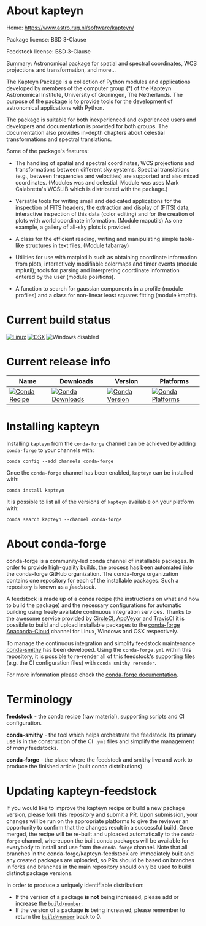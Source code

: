 About kapteyn
=============

Home: https://www.astro.rug.nl/software/kapteyn/

Package license: BSD 3-Clause

Feedstock license: BSD 3-Clause

Summary: Astronomical package for spatial and spectral coordinates, WCS projections and transformation, and more...

The Kapteyn Package is a collection of Python modules and applications
developed by members of the computer group (*) of the Kapteyn
Astronomical Institute, University of Groningen, The Netherlands.  The
purpose of the package is to provide tools for the development of
astronomical applications with Python.

The package is suitable for both inexperienced and experienced users and
developers and documentation is provided for both groups.  The
documentation also provides in-depth chapters about celestial
transformations and spectral translations.

Some of the package's features:

   * The handling of spatial and spectral coordinates, WCS projections
     and transformations between different sky systems.  Spectral
     translations (e.g., between frequencies and velocities) are supported
     and also mixed coordinates.  (Modules wcs and celestial. Module wcs
     uses Mark Calabretta's WCSLIB which is distributed with the package.)

   * Versatile tools for writing small and dedicated applications for
     the inspection of FITS headers, the extraction and display of (FITS)
     data, interactive inspection of this data (color editing) and for the
     creation of plots with world coordinate information.  (Module maputils)
     As one example, a gallery of all-sky plots is provided.

   * A class for the efficient reading, writing and manipulating simple
     table-like structures in text files.  (Module tabarray)

   * Utilities for use with matplotlib such as obtaining coordinate
     information from plots, interactively modifiable colormaps and timer
     events (module mplutil); tools for parsing and interpreting coordinate
     information entered by the user (module positions).

   * A function to search for gaussian components in a profile
     (module profiles) and a class for non-linear least squares fitting
     (module kmpfit).


Current build status
====================

[![Linux](https://img.shields.io/circleci/project/github/conda-forge/kapteyn-feedstock/master.svg?label=Linux)](https://circleci.com/gh/conda-forge/kapteyn-feedstock)
[![OSX](https://img.shields.io/travis/conda-forge/kapteyn-feedstock/master.svg?label=macOS)](https://travis-ci.org/conda-forge/kapteyn-feedstock)
![Windows disabled](https://img.shields.io/badge/Windows-disabled-lightgrey.svg)

Current release info
====================

| Name | Downloads | Version | Platforms |
| --- | --- | --- | --- |
| [![Conda Recipe](https://img.shields.io/badge/recipe-kapteyn-green.svg)](https://anaconda.org/conda-forge/kapteyn) | [![Conda Downloads](https://img.shields.io/conda/dn/conda-forge/kapteyn.svg)](https://anaconda.org/conda-forge/kapteyn) | [![Conda Version](https://img.shields.io/conda/vn/conda-forge/kapteyn.svg)](https://anaconda.org/conda-forge/kapteyn) | [![Conda Platforms](https://img.shields.io/conda/pn/conda-forge/kapteyn.svg)](https://anaconda.org/conda-forge/kapteyn) |

Installing kapteyn
==================

Installing `kapteyn` from the `conda-forge` channel can be achieved by adding `conda-forge` to your channels with:

```
conda config --add channels conda-forge
```

Once the `conda-forge` channel has been enabled, `kapteyn` can be installed with:

```
conda install kapteyn
```

It is possible to list all of the versions of `kapteyn` available on your platform with:

```
conda search kapteyn --channel conda-forge
```


About conda-forge
=================

conda-forge is a community-led conda channel of installable packages.
In order to provide high-quality builds, the process has been automated into the
conda-forge GitHub organization. The conda-forge organization contains one repository
for each of the installable packages. Such a repository is known as a *feedstock*.

A feedstock is made up of a conda recipe (the instructions on what and how to build
the package) and the necessary configurations for automatic building using freely
available continuous integration services. Thanks to the awesome service provided by
[CircleCI](https://circleci.com/), [AppVeyor](https://www.appveyor.com/)
and [TravisCI](https://travis-ci.org/) it is possible to build and upload installable
packages to the [conda-forge](https://anaconda.org/conda-forge)
[Anaconda-Cloud](https://anaconda.org/) channel for Linux, Windows and OSX respectively.

To manage the continuous integration and simplify feedstock maintenance
[conda-smithy](https://github.com/conda-forge/conda-smithy) has been developed.
Using the ``conda-forge.yml`` within this repository, it is possible to re-render all of
this feedstock's supporting files (e.g. the CI configuration files) with ``conda smithy rerender``.

For more information please check the [conda-forge documentation](https://conda-forge.org/docs/).

Terminology
===========

**feedstock** - the conda recipe (raw material), supporting scripts and CI configuration.

**conda-smithy** - the tool which helps orchestrate the feedstock.
                   Its primary use is in the construction of the CI ``.yml`` files
                   and simplify the management of *many* feedstocks.

**conda-forge** - the place where the feedstock and smithy live and work to
                  produce the finished article (built conda distributions)


Updating kapteyn-feedstock
==========================

If you would like to improve the kapteyn recipe or build a new
package version, please fork this repository and submit a PR. Upon submission,
your changes will be run on the appropriate platforms to give the reviewer an
opportunity to confirm that the changes result in a successful build. Once
merged, the recipe will be re-built and uploaded automatically to the
`conda-forge` channel, whereupon the built conda packages will be available for
everybody to install and use from the `conda-forge` channel.
Note that all branches in the conda-forge/kapteyn-feedstock are
immediately built and any created packages are uploaded, so PRs should be based
on branches in forks and branches in the main repository should only be used to
build distinct package versions.

In order to produce a uniquely identifiable distribution:
 * If the version of a package **is not** being increased, please add or increase
   the [``build/number``](https://conda.io/docs/user-guide/tasks/build-packages/define-metadata.html#build-number-and-string).
 * If the version of a package **is** being increased, please remember to return
   the [``build/number``](https://conda.io/docs/user-guide/tasks/build-packages/define-metadata.html#build-number-and-string)
   back to 0.

